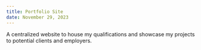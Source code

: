 ```yaml
---
title: Portfolio Site
date: November 29, 2023
---
```


A centralized website to house my qualifications and showcase my projects to potential clients and employers.